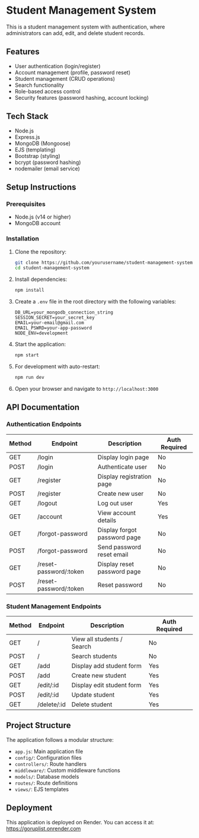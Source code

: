 # Student Management System

This is a student management system with authentication, where administrators can add, edit, and delete student records.

## Features

- User authentication (login/register)
- Account management (profile, password reset)
- Student management (CRUD operations)
- Search functionality
- Role-based access control
- Security features (password hashing, account locking)

## Tech Stack

- Node.js
- Express.js
- MongoDB (Mongoose)
- EJS (templating)
- Bootstrap (styling)
- bcrypt (password hashing)
- nodemailer (email service)

## Setup Instructions

### Prerequisites

- Node.js (v14 or higher)
- MongoDB account

### Installation

1. Clone the repository:
   ```bash
   git clone https://github.com/yourusername/student-management-system.git
   cd student-management-system
   ```

2. Install dependencies:
   ```bash
   npm install
   ```

3. Create a `.env` file in the root directory with the following variables:
   ```
   DB_URL=your_mongodb_connection_string
   SESSION_SECRET=your_secret_key
   EMAIL=your-email@gmail.com
   EMAIL_PSWRD=your-app-password
   NODE_ENV=development
   ```

4. Start the application:
   ```bash
   npm start
   ```

5. For development with auto-restart:
   ```bash
   npm run dev
   ```

6. Open your browser and navigate to `http://localhost:3000`

## API Documentation

### Authentication Endpoints

| Method | Endpoint | Description | Auth Required |
|--------|----------|-------------|--------------|
| GET | /login | Display login page | No |
| POST | /login | Authenticate user | No |
| GET | /register | Display registration page | No |
| POST | /register | Create new user | No |
| GET | /logout | Log out user | Yes |
| GET | /account | View account details | Yes |
| GET | /forgot-password | Display forgot password page | No |
| POST | /forgot-password | Send password reset email | No |
| GET | /reset-password/:token | Display reset password page | No |
| POST | /reset-password/:token | Reset password | No |

### Student Management Endpoints

| Method | Endpoint | Description | Auth Required |
|--------|----------|-------------|--------------|
| GET | / | View all students / Search | No |
| POST | / | Search students | No |
| GET | /add | Display add student form | Yes |
| POST | /add | Create new student | Yes |
| GET | /edit/:id | Display edit student form | Yes |
| POST | /edit/:id | Update student | Yes |
| GET | /delete/:id | Delete student | Yes |

## Project Structure

The application follows a modular structure:

- `app.js`: Main application file
- `config/`: Configuration files
- `controllers/`: Route handlers
- `middleware/`: Custom middleware functions
- `models/`: Database models
- `routes/`: Route definitions
- `views/`: EJS templates

## Deployment

This application is deployed on Render. You can access it at:
https://goruplist.onrender.com